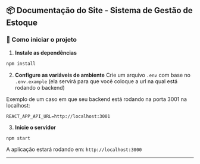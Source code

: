 ## 📦 Documentação do Site - Sistema de Gestão de Estoque

### 🚀 Como iniciar o projeto

1. **Instale as dependências**
```bash
npm install
```

2. **Configure as variáveis de ambiente**
Crie um arquivo `.env` com base no `.env.example` (ela servirá para que você coloque a url na qual está rodando o backend)

Exemplo de um caso em que seu backend está rodando na porta 3001 na localhost:
```env
REACT_APP_API_URL=http://localhost:3001
```

3. **Inicie o servidor**
```bash
npm start
```

A aplicação estará rodando em: `http://localhost:3000`

---